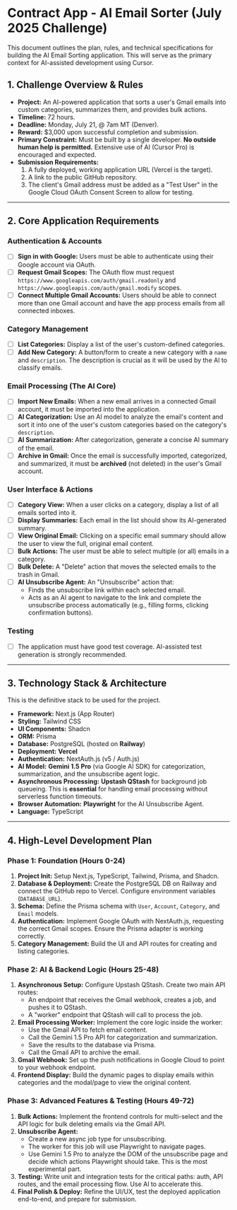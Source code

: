 # Contract App - AI Email Sorter (July 2025 Challenge)

This document outlines the plan, rules, and technical specifications for building the AI Email Sorting application. This will serve as the primary context for AI-assisted development using Cursor.

## 1. Challenge Overview & Rules

-   **Project:** An AI-powered application that sorts a user's Gmail emails into custom categories, summarizes them, and provides bulk actions.
-   **Timeline:** 72 hours.
-   **Deadline:** Monday, July 21, @ 7am MT (Denver).
-   **Reward:** $3,000 upon successful completion and submission.
-   **Primary Constraint:** Must be built by a single developer. **No outside human help is permitted.** Extensive use of AI (Cursor Pro) is encouraged and expected.
-   **Submission Requirements:**
    1.  A fully deployed, working application URL (Vercel is the target).
    2.  A link to the public GitHub repository.
    3.  The client's Gmail address must be added as a "Test User" in the Google Cloud OAuth Consent Screen to allow for testing.

---

## 2. Core Application Requirements

### **Authentication & Accounts**

-   [ ] **Sign in with Google:** Users must be able to authenticate using their Google account via OAuth.
-   [ ] **Request Gmail Scopes:** The OAuth flow must request `https://www.googleapis.com/auth/gmail.readonly` and `https://www.googleapis.com/auth/gmail.modify` scopes.
-   [ ] **Connect Multiple Gmail Accounts:** Users should be able to connect more than one Gmail account and have the app process emails from all connected inboxes.

### **Category Management**

-   [ ] **List Categories:** Display a list of the user's custom-defined categories.
-   [ ] **Add New Category:** A button/form to create a new category with a `name` and `description`. The description is crucial as it will be used by the AI to classify emails.

### **Email Processing (The AI Core)**

-   [ ] **Import New Emails:** When a new email arrives in a connected Gmail account, it must be imported into the application.
-   [ ] **AI Categorization:** Use an AI model to analyze the email's content and sort it into one of the user's custom categories based on the category's `description`.
-   [ ] **AI Summarization:** After categorization, generate a concise AI summary of the email.
-   [ ] **Archive in Gmail:** Once the email is successfully imported, categorized, and summarized, it must be **archived** (not deleted) in the user's Gmail account.

### **User Interface & Actions**

-   [ ] **Category View:** When a user clicks on a category, display a list of all emails sorted into it.
-   [ ] **Display Summaries:** Each email in the list should show its AI-generated summary.
-   [ ] **View Original Email:** Clicking on a specific email summary should allow the user to view the full, original email content.
-   [ ] **Bulk Actions:** The user must be able to select multiple (or all) emails in a category.
-   [ ] **Bulk Delete:** A "Delete" action that moves the selected emails to the trash in Gmail.
-   [ ] **AI Unsubscribe Agent:** An "Unsubscribe" action that:
    -   Finds the unsubscribe link within each selected email.
    -   Acts as an AI agent to navigate to the link and complete the unsubscribe process automatically (e.g., filling forms, clicking confirmation buttons).

### **Testing**

-   [ ] The application must have good test coverage. AI-assisted test generation is strongly recommended.

---

## 3. Technology Stack & Architecture

This is the definitive stack to be used for the project.

-   **Framework:** Next.js (App Router)
-   **Styling:** Tailwind CSS
-   **UI Components:** Shadcn
-   **ORM:** Prisma
-   **Database:** PostgreSQL (hosted on **Railway**)
-   **Deployment:** **Vercel**
-   **Authentication:** NextAuth.js (v5 / Auth.js)
-   **AI Model:** **Gemini 1.5 Pro** (via Google AI SDK) for categorization, summarization, and the unsubscribe agent logic.
-   **Asynchronous Processing:** **Upstash QStash** for background job queueing. This is **essential** for handling email processing without serverless function timeouts.
-   **Browser Automation:** **Playwright** for the AI Unsubscribe Agent.
-   **Language:** TypeScript

---

## 4. High-Level Development Plan

### **Phase 1: Foundation (Hours 0-24)**

1.  **Project Init:** Setup Next.js, TypeScript, Tailwind, Prisma, and Shadcn.
2.  **Database & Deployment:** Create the PostgreSQL DB on Railway and connect the GitHub repo to Vercel. Configure environment variables (`DATABASE_URL`).
3.  **Schema:** Define the Prisma schema with `User`, `Account`, `Category`, and `Email` models.
4.  **Authentication:** Implement Google OAuth with NextAuth.js, requesting the correct Gmail scopes. Ensure the Prisma adapter is working correctly.
5.  **Category Management:** Build the UI and API routes for creating and listing categories.

### **Phase 2: AI & Backend Logic (Hours 25-48)**

1.  **Asynchronous Setup:** Configure Upstash QStash. Create two main API routes:
    -   An endpoint that receives the Gmail webhook, creates a job, and pushes it to QStash.
    -   A "worker" endpoint that QStash will call to process the job.
2.  **Email Processing Worker:** Implement the core logic inside the worker:
    -   Use the Gmail API to fetch email content.
    -   Call the Gemini 1.5 Pro API for categorization and summarization.
    -   Save the results to the database via Prisma.
    -   Call the Gmail API to archive the email.
3.  **Gmail Webhook:** Set up the push notifications in Google Cloud to point to your webhook endpoint.
4.  **Frontend Display:** Build the dynamic pages to display emails within categories and the modal/page to view the original content.

### **Phase 3: Advanced Features & Testing (Hours 49-72)**

1.  **Bulk Actions:** Implement the frontend controls for multi-select and the API logic for bulk deleting emails via the Gmail API.
2.  **Unsubscribe Agent:**
    -   Create a new async job type for unsubscribing.
    -   The worker for this job will use Playwright to navigate pages.
    -   Use Gemini 1.5 Pro to analyze the DOM of the unsubscribe page and decide which actions Playwright should take. This is the most experimental part.
3.  **Testing:** Write unit and integration tests for the critical paths: auth, API routes, and the email processing flow. Use AI to accelerate this.
4.  **Final Polish & Deploy:** Refine the UI/UX, test the deployed application end-to-end, and prepare for submission.